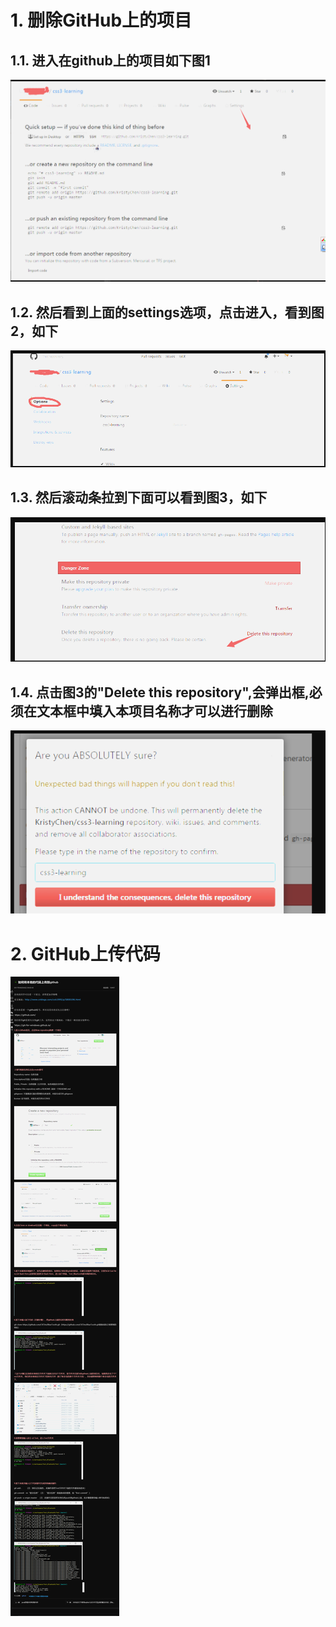 # 1. 删除GitHub上的项目
## 1.1. 进入在github上的项目如下图1
![](_v_images/_1534076059_1793.png)
## 1.2. 然后看到上面的settings选项，点击进入，看到图2，如下
![](_v_images/_1534076151_21978.png)
## 1.3. 然后滚动条拉到下面可以看到图3，如下
![](_v_images/_1534076175_18288.png)
## 1.4. 点击图3的"Delete  this repository",会弹出框,必须在文本框中填入本项目名称才可以进行删除
 ![](_v_images/_1534076198_22590.png)
# 2. GitHub上传代码
![](_v_images/_1534077407_13646.png)